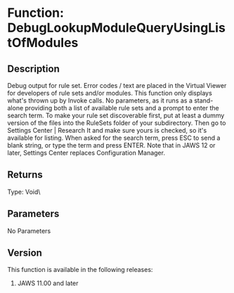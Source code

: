 # Function: DebugLookupModuleQueryUsingListOfModules

## Description

Debug output for rule set. Error codes / text are placed in the Virtual
Viewer for developers of rule sets and/or modules. This function only
displays what\'s thrown up by Invoke calls. No parameters, as it runs as
a stand-alone providing both a list of available rule sets and a prompt
to enter the search term. To make your rule set discoverable first, put
at least a dummy version of the files into the RuleSets folder of your
subdirectory. Then go to Settings Center \| Research It and make sure
yours is checked, so it\'s available for listing. When asked for the
search term, press ESC to send a blank string, or type the term and
press ENTER. Note that in JAWS 12 or later, Settings Center replaces
Configuration Manager.

## Returns

Type: Void\

## Parameters

No Parameters

## Version

This function is available in the following releases:

1.  JAWS 11.00 and later
